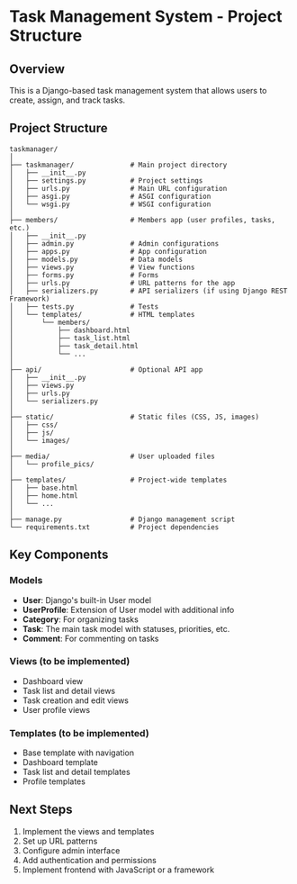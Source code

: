 # Task Management System - Project Structure

## Overview
This is a Django-based task management system that allows users to create, assign, and track tasks.

## Project Structure
```
taskmanager/
│
├── taskmanager/              # Main project directory
│   ├── __init__.py
│   ├── settings.py           # Project settings
│   ├── urls.py               # Main URL configuration
│   ├── asgi.py               # ASGI configuration
│   └── wsgi.py               # WSGI configuration
│
├── members/                  # Members app (user profiles, tasks, etc.)
│   ├── __init__.py
│   ├── admin.py              # Admin configurations
│   ├── apps.py               # App configuration
│   ├── models.py             # Data models
│   ├── views.py              # View functions
│   ├── forms.py              # Forms
│   ├── urls.py               # URL patterns for the app
│   ├── serializers.py        # API serializers (if using Django REST Framework)
│   ├── tests.py              # Tests
│   └── templates/            # HTML templates
│       └── members/
│           ├── dashboard.html
│           ├── task_list.html
│           ├── task_detail.html
│           └── ...
│
├── api/                      # Optional API app
│   ├── __init__.py
│   ├── views.py
│   ├── urls.py
│   └── serializers.py
│
├── static/                   # Static files (CSS, JS, images)
│   ├── css/
│   ├── js/
│   └── images/
│
├── media/                    # User uploaded files
│   └── profile_pics/
│
├── templates/                # Project-wide templates
│   ├── base.html
│   ├── home.html
│   └── ...
│
├── manage.py                 # Django management script
└── requirements.txt          # Project dependencies
```

## Key Components

### Models
- **User**: Django's built-in User model
- **UserProfile**: Extension of User model with additional info
- **Category**: For organizing tasks
- **Task**: The main task model with statuses, priorities, etc.
- **Comment**: For commenting on tasks

### Views (to be implemented)
- Dashboard view
- Task list and detail views
- Task creation and edit views
- User profile views

### Templates (to be implemented)
- Base template with navigation
- Dashboard template
- Task list and detail templates
- Profile templates

## Next Steps
1. Implement the views and templates
2. Set up URL patterns
3. Configure admin interface
4. Add authentication and permissions
5. Implement frontend with JavaScript or a framework
